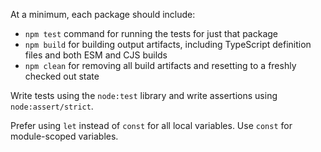 At a minimum, each package should include:

- `npm test` command for running the tests for just that package
- `npm build` for building output artifacts, including TypeScript definition files and both ESM and CJS builds
- `npm clean` for removing all build artifacts and resetting to a freshly checked out state

Write tests using the `node:test` library and write assertions using `node:assert/strict`.

Prefer using `let` instead of `const` for all local variables. Use `const` for module-scoped variables.
